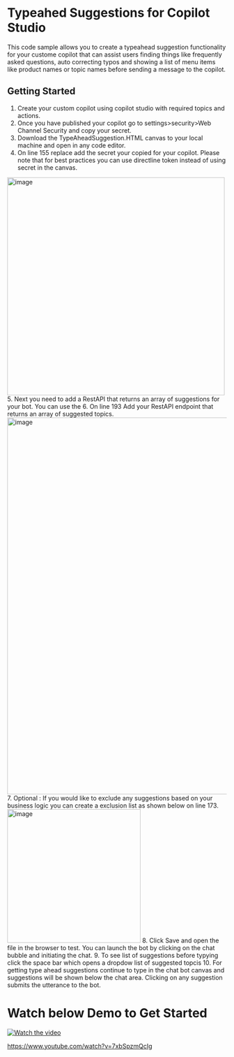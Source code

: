 # Typeahed Suggestions for Copilot Studio 
This code sample allows you to create a typeahead suggestion functionality for your custome copilot that can assist users finding things like frequently asked questions, auto correcting typos and showing a list of menu items like product names or topic names before sending a message to the copilot.



## Getting Started

1. Create your custom copilot using copilot studio with required topics and actions.
2. Once you have published your copilot go to settings>security>Web Channel Security and copy your secret.
3. Download the TypeAheadSuggestion.HTML canvas to your local machine and open in any code editor.
4. On line 155 replace add the secret your copied for your copilot. Please note that for best practices you can use directline token instead of using secret in the canvas.
<img width="499" alt="image" src="https://github.com/user-attachments/assets/0132ca26-3222-47be-8fc4-0165f333044c">
5. Next you need to add a RestAPI that returns an array of suggestions for your bot. You can use the
6. On line 193 Add your RestAPI endpoint that returns an array of suggested topics.
   <img width="863" alt="image" src="https://github.com/user-attachments/assets/3263019e-db5a-46ba-8c96-72179df506a9">
7. Optional : If you would like to exclude any suggestions based on your business logic you can create a exclusion list as shown below on line 173.
   <img width="306" alt="image" src="https://github.com/user-attachments/assets/c7abb501-e3f4-4e67-a6d4-c7852fadca4a">
8. Click Save and open the file in the browser to test. You can launch the bot by clicking on the chat bubble and initiating the chat.
9. To see list of suggestions before typying click the space bar which opens a dropdow list of suggested topcis
10. For getting type ahead suggestions continue to type in the chat bot canvas and suggestions will be shown below the chat area. Clicking on any suggestion submits the utterance to the bot.

# Watch below Demo to Get Started

[![Watch the video](https://img.youtube.com/vi/VIDEO_ID/maxresdefault.jpg)](https://www.youtube.com/watch?v=7xbSpzmQcIg)

https://www.youtube.com/watch?v=7xbSpzmQcIg



   
